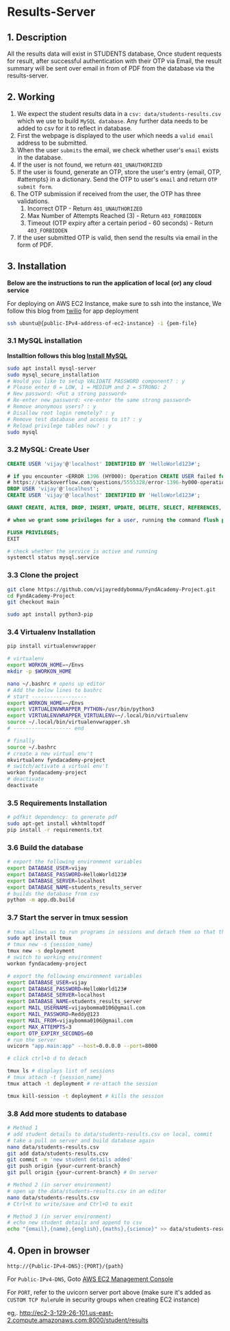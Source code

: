 # Results-Server

## 1. Description

All the results data will exist in STUDENTS database, Once student requests for result, after successful authentication with their OTP via Email, the result summary will be sent over email in from of PDF from the database via the results-server.

## 2. Working

1. We expect the student results data in a `csv: data/students-results.csv` which we use to build `MySQL database`. Any further data needs to be added to csv for it to reflect in database.
2. First the webpage is displayed to the user which needs a `valid email` address to be submitted.
3. When the user `submits` the email, we check whether user's `email` exists in the database.
4. If the user is not found, we return `401_UNAUTHORIZED`
5. If the user is found, generate an OTP, store the user's entry {email, OTP, #attempts} in a dictionary. Send the OTP to user's `email` and return `OTP submit form`.
6. The OTP submission if received from the user, the OTP has three validations.
   1. Incorrect OTP - Return `401_UNAUTHORIZED`
   2. Max Number of Attempts Reached (3) - Return `403_FORBIDDEN`
   3. Timeout (OTP expiry after a certain period - 60 seconds) - Return `403_FORBIDDEN`
7. If the user submitted OTP is valid, then send the results via email in the form of PDF. 
   

## 3. Installation

__Below are the instructions to run the application of local (or) any cloud service__

For deploying on AWS EC2 Instance, make sure to ssh into the instance, We follow this blog from [twilio](https://www.twilio.com/blog/deploy-flask-python-app-aws) for app deployment

```sh
ssh ubuntu@{public-IPv4-address-of-ec2-instance} -i {pem-file}

```

### 3.1 MySQL installation
__Installtion follows this blog [Install MySQL](https://www.digitalocean.com/community/tutorials/how-to-install-mysql-on-ubuntu-20-04)__

```bash
sudo apt install mysql-server
sudo mysql_secure_installation
# Would you like to setup VALIDATE PASSWORD component? : y
# Please enter 0 = LOW, 1 = MEDIUM and 2 = STRONG: 2
# New password: <Put a strong password>
# Re-enter new password: <re-enter the same strong password>
# Remove anonymous users? : y
# Disallow root login remotely? : y
# Remove test database and access to it? : y
# Reload privilege tables now? : y
sudo mysql
```
### 3.2 MySQL: Create User

```sql
CREATE USER 'vijay'@'localhost' IDENTIFIED BY 'HelloWorld123#';

# if you encounter <ERROR 1396 (HY000): Operation CREATE USER failed for 'vijay'@'localhost'>
# https://stackoverflow.com/questions/5555328/error-1396-hy000-operation-create-user-failed-for-jacklocalhost
DROP USER 'vijay'@'localhost';
CREATE USER 'vijay'@'localhost' IDENTIFIED BY 'HelloWorld123#';

GRANT CREATE, ALTER, DROP, INSERT, UPDATE, DELETE, SELECT, REFERENCES, RELOAD on *.* TO 'vijay'@'localhost' WITH GRANT OPTION;

# when we grant some privileges for a user, running the command flush privileges will reload the grant tables in the mysql database enabling the changes to take effect without reloading or restarting mysql service.

FLUSH PRIVILEGES;
EXIT
```

```sh
# check whether the service is active and running
systemctl status mysql.service
```
### 3.3 Clone the project

```sh
git clone https://github.com/vijayreddybomma/FyndAcademy-Project.git
cd FyndAcademy-Project
git checkout main

sudo apt install python3-pip
```

### 3.4 Virtualenv Installation

```sh
pip install virtualenvwrapper

# virtualenv
export WORKON_HOME=~/Envs
mkdir -p $WORKON_HOME

nano ~/.bashrc # opens up editor
# Add the below lines to bashrc
# start ------------------
export WORKON_HOME=~/Envs
export VIRTUALENVWRAPPER_PYTHON=/usr/bin/python3
export VIRTUALENVWRAPPER_VIRTUALENV=~/.local/bin/virtualenv
source ~/.local/bin/virtualenvwrapper.sh
# ------------------- end

# finally
source ~/.bashrc
# create a new virtual env't
mkvirtualenv fyndacademy-project
# switch/activate a virtual env't
workon fyndacademy-project
# deactivate
deactivate
```

### 3.5 Requirements Installation

```sh
# pdfkit dependency: to generate pdf
sudo apt-get install wkhtmltopdf 
pip install -r requirements.txt
```

### 3.6 Build the database
```sh
# export the following environment variables
export DATABASE_USER=vijay
export DATABASE_PASSWORD=HelloWorld123#
export DATABASE_SERVER=localhost
export DATABASE_NAME=students_results_server
# builds the database from csv
python -m app.db.build
```

### 3.7 Start the server in tmux session

```sh
# tmux allows us to run programs in sessions and detach them so that they can continue running without interruption even if ssh connection is terminated
sudo apt install tmux
# tmux new -s {session_name}
tmux new -s deployment
# switch to working environment
workon fyndacademy-project

# export the following environment variables
export DATABASE_USER=vijay
export DATABASE_PASSWORD=HelloWorld123#
export DATABASE_SERVER=localhost
export DATABASE_NAME=students_results_server
export MAIL_USERNAME=vijaybomma0106@gmail.com
export MAIL_PASSWORD=Reddy@123 
export MAIL_FROM=vijaybomma0106@gmail.com
export MAX_ATTEMPTS=3
export OTP_EXPIRY_SECONDS=60
# run the server
uvicorn "app.main:app" --host=0.0.0.0 --port=8000

# click ctrl+b d to detach

tmux ls # displays list of sessions
# tmux attach -t {session_name} 
tmux attach -t deployment # re-attach the session

tmux kill-session -t deployment # kills the session

```

### 3.8 Add more students to database
```sh
# Method 1
# add student details to data/students-results.csv on local, commit
# take a pull on server and build database again
nano data/students-results.csv
git add data/students-results.csv
git commit -m 'new student details added'
git push origin {your-current-branch}
git pull origin {your-current-branch} # On server

# Method 2 (in server environment)
# open up the data/students-results.csv in an editor
nano data/students-results.csv
# Ctrl+X to write/save and Ctrl+O to exit

# Method 3 (in server environment)
# echo new student details and append to csv
echo "{email},{name},{english},{maths},{science}" >> data/students-results.csv
```

## 4. Open in browser

`http://{Public-IPv4-DNS}:{PORT}/{path}`

For `Public-IPv4-DNS`, Goto [AWS EC2 Management Console](https://us-east-2.console.aws.amazon.com/ec2/v2/home?region=us-east-2#Instances:sort=dnsName)

For `PORT`, refer to the uvicorn server port above (make sure it's added as `CUSTOM TCP Rule`rule in security groups when creating EC2 instance)

eg,. http://ec2-3-129-26-101.us-east-2.compute.amazonaws.com:8000/student/results